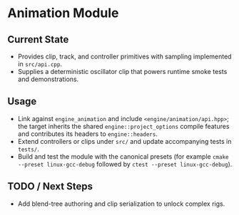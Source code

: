 # Animation Module

## Current State

- Provides clip, track, and controller primitives with sampling implemented in `src/api.cpp`.
- Supplies a deterministic oscillator clip that powers runtime smoke tests and demonstrations.

## Usage

- Link against `engine_animation` and include `<engine/animation/api.hpp>`; the target inherits the shared `engine::project_options` compile features and contributes its headers to `engine::headers`.
- Extend controllers or clips under `src/` and update accompanying tests in `tests/`.
- Build and test the module with the canonical presets (for example `cmake --preset linux-gcc-debug` followed by `ctest --preset linux-gcc-debug`).

## TODO / Next Steps

- Add blend-tree authoring and clip serialization to unlock complex rigs.
